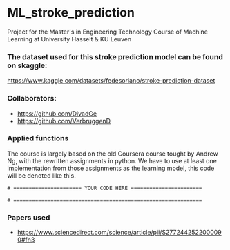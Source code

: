 # ML_stroke_prediction
Project for the Master's in Engineering Technology Course of Machine Learning at University Hasselt &amp; KU Leuven

### The dataset used for this stroke prediction model can be found on skaggle:
https://www.kaggle.com/datasets/fedesoriano/stroke-prediction-dataset

### Collaborators:
- https://github.com/DivadGe
- https://github.com/VerbruggenD

### Applied functions
The course is largely based on the old Coursera course tought by Andrew Ng, with the rewritten assignments in python.
We have to use at least one implementation from those assignments as the learning model, this code will be denoted like this.

```
# ====================== YOUR CODE HERE =======================   

# =============================================================

```

### Papers used
- https://www.sciencedirect.com/science/article/pii/S2772442522000090#fn3
